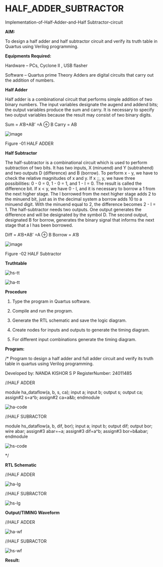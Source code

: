 # HALF_ADDER_SUBTRACTOR

Implementation-of-Half-Adder-and-Half Subtractor-circuit

**AIM:**

To design a half adder and half subtractor circuit and verify its truth table in Quartus using Verilog programming.

**Equipments Required:**

Hardware – PCs, Cyclone II , USB flasher 

Software – Quartus prime Theory Adders are digital circuits that carry out the addition of numbers.

**Half Adder**

Half adder is a combinational circuit that performs simple addition of two binary numbers. The input variables designate the augend and addend bits; the output variables produce the sum and carry. It is necessary to specify two output variables because the result may consist of two binary digits.

Sum = A’B+AB’ =A ⊕ B Carry = AB

![image](https://github.com/naavaneetha/HALF_ADDER_SUBTRACTOR/assets/154305477/bd4a0b2c-cdbc-4184-ab08-81578f121e1f)

Figure -01 HALF ADDER

**Half Subtractor**

The half-subtractor is a combinational circuit which is used to perform subtraction of two bits. It has two inputs, X (minuend) and Y (subtrahend) and two outputs D (difference) and B (borrow). To perform x - y, we have to check the relative magnitudes of x and y. If x ;;, y, we have three possibilities: 0 - 0 = 0, 1 - 0 = 1, and 1 - I = 0. The result is called the difference bit. If x < y, we have 0 - I, and it is necessary to borrow a 1 from the next higher stage. The I borrowed from the next higher stage adds 2 to the minuend bit, just as in the decimal system a borrow adds 10 to a minuend digit. With the minuend equal to 2, the difference becomes 2 - I = 1. The half-subtractor needs two outputs. One output generates the difference and will be designated by the symbol D. The second output, designated B for borrow, generates the binary signal that informs the next stage that a I has been borrowed. 

Diff = A’B+AB’ =A ⊕ B
Borrow = A’B

 ![image](https://github.com/naavaneetha/HALF_ADDER_SUBTRACTOR/assets/154305477/d76b099c-513f-4e7c-843a-e2fd028a531a)

Figure -02 HALF Subtractor

**Truthtable**

![hs-tt](https://github.com/user-attachments/assets/a109dd0c-4c1c-40d4-8734-62ef2d96cf1d)

![ha-tt](https://github.com/user-attachments/assets/b6eeb785-6680-4a53-8aca-7bbcded1d5f9)


**Procedure**

1.	Type the program in Quartus software.

2.	Compile and run the program.

3.	Generate the RTL schematic and save the logic diagram.

4.	Create nodes for inputs and outputs to generate the timing diagram.

5.	For different input combinations generate the timing diagram.


**Program:**

/* Program to design a half adder and full adder circuit and verify its truth table in quartus using Verilog programming.

Developed by: NANDA KISHOR S P
RegisterNumber: 24011485


//HALF ADDER

module ha_dataflow(a, b, s, ca);
 input a;
 input b;
 output s;
 output ca;
assign#2 s=a^b;
assign#2 ca=a&b;
endmodule

![ha-code](https://github.com/user-attachments/assets/2c24d424-febc-48a1-aaed-9b6153e4e066)


//HALF SUBRACTOR

module hs_dataflow(a, b, dif, bor);
 input a;
 input b;
 output dif;
 output bor;
wire abar;
assign#3 abar=~a;
assign#3 dif=a^b;
assign#3 bor=b&abar;
endmodule

![hs-code](https://github.com/user-attachments/assets/12ce4412-bcd3-48a9-ae0c-b424318cbaa7)



*/

**RTL Schematic**

//HALF ADDER

![ha-lg](https://github.com/user-attachments/assets/22ac2d17-d27a-4c9c-9332-6b8e77abb420)

//HALF SUBRACTOR

![hs-lg](https://github.com/user-attachments/assets/4a995539-581d-4562-8226-23221a493098)



**Output/TIMING Waveform**

//HALF ADDER

![ha-wf](https://github.com/user-attachments/assets/fec8325e-e03a-4fe8-8e2b-db66f2a01753)

//HALF SUBRACTOR

![hs-wf](https://github.com/user-attachments/assets/ab002d4f-4a74-4b9e-af22-0c198c9cd048)



**Result:**
